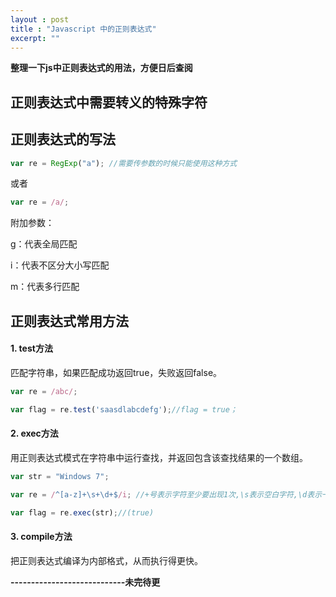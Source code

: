 ```yaml
---
layout : post
title : "Javascript 中的正则表达式"
excerpt: ""
---
```


**整理一下js中正则表达式的用法，方便日后查阅**

## 正则表达式中需要转义的特殊字符



## 正则表达式的写法

```javascript	
var re = RegExp("a"); //需要传参数的时候只能使用这种方式
```
	
或者	

```javascript
var re = /a/;
```

附加参数：
	
g：代表全局匹配	
	
i：代表不区分大小写匹配	
	
m：代表多行匹配


## 正则表达式常用方法	

#### 1. test方法	

匹配字符串，如果匹配成功返回true，失败返回false。
		

```javascript
var re = /abc/;

var flag = re.test('saasdlabcdefg');//flag = true；
```

#### 2. exec方法

用正则表达式模式在字符串中运行查找，并返回包含该查找结果的一个数组。

```javascript
var str = "Windows 7";

var re = /^[a-z]+\s+\d+$/i; //+号表示字符至少要出现1次,\s表示空白字符,\d表示一个数字  

var flag = re.exec(str);//(true)
```	

#### 3. compile方法

把正则表达式编译为内部格式，从而执行得更快。


**----------------------------未完待更**




